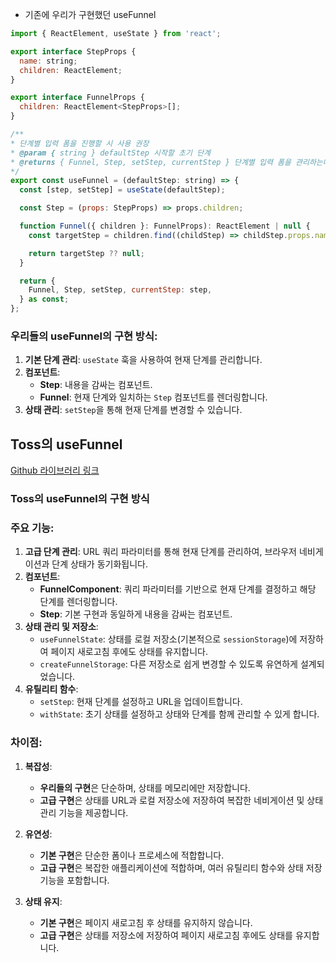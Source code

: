 * 기존에 우리가 구현했던 useFunnel
```js
import { ReactElement, useState } from 'react';

export interface StepProps {
  name: string;
  children: ReactElement;
}

export interface FunnelProps {
  children: ReactElement<StepProps>[];
}

/**
* 단계별 입력 폼을 진행할 시 사용 권장
* @param { string } defaultStep 시작할 초기 단계
* @returns { Funnel, Step, setStep, currentStep } 단계별 입력 폼을 관리하는데 사용하는 유틸리티
*/
export const useFunnel = (defaultStep: string) => {
  const [step, setStep] = useState(defaultStep);

  const Step = (props: StepProps) => props.children;

  function Funnel({ children }: FunnelProps): ReactElement | null {
    const targetStep = children.find((childStep) => childStep.props.name === step);

    return targetStep ?? null;
  }

  return {
    Funnel, Step, setStep, currentStep: step,
  } as const;
};
```

### 우리들의 useFunnel의 구현 방식:

1. **기본 단계 관리**: `useState` 훅을 사용하여 현재 단계를 관리합니다.
2. **컴포넌트**:
    - **Step**: 내용을 감싸는 컴포넌트.
    - **Funnel**: 현재 단계와 일치하는 `Step` 컴포넌트를 렌더링합니다.
3. **상태 관리**: `setStep`을 통해 현재 단계를 변경할 수 있습니다.


## Toss의 useFunnel

[Github 라이브러리 링크](https://github.com/toss/slash/blob/main/packages/react/use-funnel/src/useFunnel.tsx)

### Toss의 useFunnel의 구현 방식

### 주요 기능:

1. **고급 단계 관리**: URL 쿼리 파라미터를 통해 현재 단계를 관리하여, 브라우저 네비게이션과 단계 상태가 동기화됩니다.
2. **컴포넌트**:
    - **FunnelComponent**: 쿼리 파라미터를 기반으로 현재 단계를 결정하고 해당 단계를 렌더링합니다.
    - **Step**: 기본 구현과 동일하게 내용을 감싸는 컴포넌트.
3. **상태 관리 및 저장소**:
    - `useFunnelState`: 상태를 로컬 저장소(기본적으로 `sessionStorage`)에 저장하여 페이지 새로고침 후에도 상태를 유지합니다.
    - `createFunnelStorage`: 다른 저장소로 쉽게 변경할 수 있도록 유연하게 설계되었습니다.
4. **유틸리티 함수**:
    - `setStep`: 현재 단계를 설정하고 URL을 업데이트합니다.
    - `withState`: 초기 상태를 설정하고 상태와 단계를 함께 관리할 수 있게 합니다.


### 차이점:

1. **복잡성**:
    
    - **우리들의 구현**은 단순하며, 상태를 메모리에만 저장합니다.
    - **고급 구현**은 상태를 URL과 로컬 저장소에 저장하여 복잡한 네비게이션 및 상태 관리 기능을 제공합니다.
2. **유연성**:
    
    - **기본 구현**은 단순한 폼이나 프로세스에 적합합니다.
    - **고급 구현**은 복잡한 애플리케이션에 적합하며, 여러 유틸리티 함수와 상태 저장 기능을 포함합니다.
3. **상태 유지**:
    
    - **기본 구현**은 페이지 새로고침 후 상태를 유지하지 않습니다.
    - **고급 구현**은 상태를 저장소에 저장하여 페이지 새로고침 후에도 상태를 유지합니다.